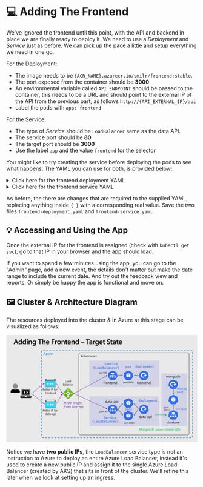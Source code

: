# 💻 Adding The Frontend

We've ignored the frontend until this point, with the API and backend in place we are finally ready to deploy it. We need to use a _Deployment_ and _Service_ just as before. We can pick up the pace a little and setup everything we need in one go.

For the Deployment:

- The image needs to be `{ACR_NAME}.azurecr.io/smilr/frontend:stable`.
- The port exposed from the container should be **3000**
- An environmental variable called `API_ENDPOINT` should be passed to the container, this needs to be a URL and should point to the external IP of the API from the previous part, as follows `http://{API_EXTERNAL_IP}/api`
- Label the pods with `app: frontend`

For the Service:

- The type of _Service_ should be `LoadBalancer` same as the data API.
- The service port should be **80**
- The target port should be **3000**
- Use the label `app` and the value `frontend` for the selector

You might like to try creating the service before deploying the pods to see what happens. The YAML you can use for both, is provided below:

<details markdown="1">
<summary>Click here for the frontend deployment YAML</summary>

```yaml
kind: Deployment
apiVersion: apps/v1

metadata:
  name: frontend

spec:
  replicas: 1
  selector:
    matchLabels:
      app: frontend
  template:
    metadata:
      labels:
        app: frontend
    spec:
      containers:
        - name: frontend-container

          image: {ACR_NAME}.azurecr.io/smilr/frontend:stable
          imagePullPolicy: Always

          ports:
            - containerPort: 3000

          env:
            - name: API_ENDPOINT
              value: http://{API_EXTERNAL_IP}/api
```

</details>

<details markdown="1">
<summary>Click here for the frontend service YAML</summary>

```yaml
kind: Service
apiVersion: v1

metadata:
  name: frontend

spec:
  type: LoadBalancer
  selector:
    app: frontend
  ports:
    - protocol: TCP
      port: 80
      targetPort: 3000
```

</details>

As before, the there are changes that are required to the supplied YAML, replacing anything inside `{ }` with a corresponding real value. Save the two files `frontend-deployment.yaml` and `frontend-service.yaml`

## 💡 Accessing and Using the App

Once the external IP for the frontend is assigned (check with `kubectl get svc`), go to that IP in your browser and the app should load.

If you want to spend a few minutes using the app, you can go to the "Admin" page, add a new event, the details don't matter but make the date range to include the current date. And try out the feedback view and reports. Or simply be happy the app is functional and move on.

## 🖼️ Cluster & Architecture Diagram

The resources deployed into the cluster & in Azure at this stage can be visualized as follows:

![architecture diagram](./diagram.png)

Notice we have **two public IPs**, the `LoadBalancer` service type is not an instruction to Azure to deploy an entire Azure Load Balancer, instead it's used to create a new public IP and assign it to the single Azure Load Balancer (created by AKS) that sits in front of the cluster. We'll refine this later when we look at setting up an ingress.
